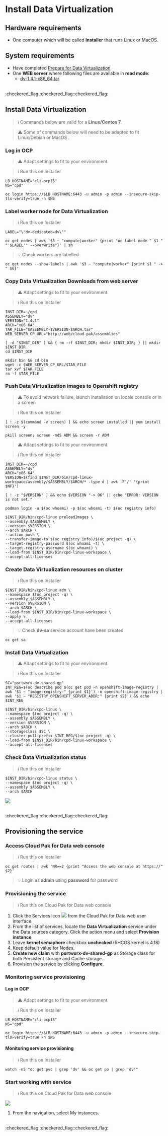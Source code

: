 # Install Data Virtualization

## Hardware requirements

-  One computer which will be called **Installer** that runs Linux or MacOS.

## System requirements

- Have completed  [Prepare for Data Virtualization](https://github.com/bpshparis/sandbox/blob/master/Prepare-for-Data-Virtualization.md#prepare-for-data-virtualization)
- One **WEB server** where following files are available in **read mode**:
  - [dv-1.4.1-x86_64.tar](https://github.com/bpshparis/sandbox/blob/master/Prepare-for-Data-Virtualization.md#save-data-virtualization-downloads-to-web-server)

<br>
:checkered_flag::checkered_flag::checkered_flag:
<br>

## Install Data Virtualization

> :information_source: Commands below are valid for a **Linux/Centos 7**.

> :warning: Some of commands below will need to be adapted to fit Linux/Debian or MacOS .

### Log in OCP

> :warning: Adapt settings to fit to your environment.

> :information_source: Run this on Installer 

```
LB_HOSTNAME="cli-ocp15"
NS="cpd"
```

```
oc login https://$LB_HOSTNAME:6443 -u admin -p admin --insecure-skip-tls-verify=true -n $NS
```

### Label worker node for Data Virtualization

> :information_source: Run this on Installer 

```
LABEL="\"dv-dedicated=dv\""
```

```
oc get nodes | awk '$3 ~ "compute|worker" {print "oc label node " $1 " "'$LABEL'" --overwrite"}' | sh
```

>:bulb: Check workers are labelled

```
oc get nodes --show-labels | awk '$3 ~ "compute|worker" {print $1 " -> " $6}'
```

### Copy Data Virtualization Downloads from web server

> :warning: Adapt settings to fit to your environment.

> :information_source: Run this on Installer 

```
INST_DIR=~/cpd
ASSEMBLY="dv"
VERSION="1.4.1"
ARCH="x86_64"
TAR_FILE="$ASSEMBLY-$VERSION-$ARCH.tar"
WEB_SERVER_CP_URL="http://web/cloud-pak/assemblies"
```

```
[ -d "$INST_DIR" ] && { rm -rf $INST_DIR; mkdir $INST_DIR; } || mkdir $INST_DIR
cd $INST_DIR

mkdir bin && cd bin
wget -c $WEB_SERVER_CP_URL/$TAR_FILE
tar xvf $TAR_FILE
rm -f $TAR_FILE
```

### Push Data Virtualization images to Openshift registry

> :warning: To avoid network failure, launch installation on locale console or in a screen

> :information_source: Run this on Installer

```
[ ! -z $(command -v screen) ] && echo screen installed || yum install screen -y

pkill screen; screen -mdS ADM && screen -r ADM
```

> :warning: Adapt settings to fit to your environment.

> :information_source: Run this on Installer

```
INST_DIR=~/cpd
ASSEMBLY="dv"
ARCH="x86_64"
VERSION=$(find $INST_DIR/bin/cpd-linux-workspace/assembly/$ASSEMBLY/$ARCH/* -type d | awk -F'/' '{print $NF}')

[ ! -z "$VERSION" ] && echo $VERSION "-> OK" || echo "ERROR: VERSION is not set."
```

```
podman login -u $(oc whoami) -p $(oc whoami -t) $(oc registry info)

$INST_DIR/bin/cpd-linux preloadImages \
--assembly $ASSEMBLY \
--version $VERSION \
--arch $ARCH \
--action push \
--transfer-image-to $(oc registry info)/$(oc project -q) \
--target-registry-password $(oc whoami -t) \
--target-registry-username $(oc whoami) \
--load-from $INST_DIR/bin/cpd-linux-workspace \
--accept-all-licenses
```


### Create Data Virtualization resources on cluster

> :information_source: Run this on Installer

```
$INST_DIR/bin/cpd-linux adm \
--namespace $(oc project -q) \
--assembly $ASSEMBLY \
--version $VERSION \
--arch $ARCH \
--load-from $INST_DIR/bin/cpd-linux-workspace \
--apply \
--accept-all-licenses
```

> :bulb: Check **dv-sa** service account have been created

```
oc get sa
```


### Install Data Virtualization

> :warning: Adapt settings to fit to your environment.

> :information_source: Run this on Installer

```
SC="portworx-dv-shared-gp"
INT_REG=$(oc describe pod $(oc get pod -n openshift-image-registry | awk '$1 ~ "image-registry-" {print $1}') -n openshift-image-registry | awk '$1 ~ "REGISTRY_OPENSHIFT_SERVER_ADDR:" {print $2}') && echo $INT_REG
```

```
$INST_DIR/bin/cpd-linux \
--namespace $(oc project -q) \
--assembly $ASSEMBLY \
--version $VERSION \
--arch $ARCH \
--storageclass $SC \
--cluster-pull-prefix $INT_REG/$(oc project -q) \
--load-from $INST_DIR/bin/cpd-linux-workspace \
--accept-all-licenses
```

### Check Data Virtualization status

> :information_source: Run this on Installer

```
$INST_DIR/bin/cpd-linux status \
--namespace $(oc project -q) \
--assembly $ASSEMBLY \
--arch $ARCH
```

![](img/dv-ready.jpg)

<br>
:checkered_flag::checkered_flag::checkered_flag:
<br>

## Provisioning the service

### Access Cloud Pak for Data web console

> :information_source: Run this on Installer

```
oc get routes | awk 'NR==2 {print "Access the web console at https://" $2}'
```

> :bulb: Login as **admin** using **password** for password 

### Provisioning the service

> :information_source: Run this on Cloud Pak for Data web console



1.   Click the Services icon ![](img/catalog.jpg) from the Cloud Pak for Data web user interface.   
2.   From the list of services, locate the **Data Virtualization** service under the Data sources category. Click the action menu and select **Provision instance**.
3.   Leave **kernel semaphore** checkbox **unchecked** (RHCOS kernel is 4.18) 
4.   Keep default value for Nodes.
5.   **Create new claim** with **portworx-dv-shared-gp** as Storage class for both Persistent storage and Cache storage.
6.   Provision the service by clicking **Configure**.

### Monitoring service provisioning

#### Log in OCP

> :warning: Adapt settings to fit to your environment.

> :information_source: Run this on Installer 

```
LB_HOSTNAME="cli-ocp15"
NS="cpd"
```

```
oc login https://$LB_HOSTNAME:6443 -u admin -p admin --insecure-skip-tls-verify=true -n $NS
```

#### Monitoring service provisioning

> :information_source: Run this on Installer 

```
watch -n5 "oc get pvc | grep 'dv' && oc get po | grep 'dv'"
```

### Start working with service

> :information_source: Run this on Cloud Pak for Data web console

![](img/my_instances.jpg)

1.   From the navigation, select My instances.     

<br>
:checkered_flag::checkered_flag::checkered_flag:
<br>

